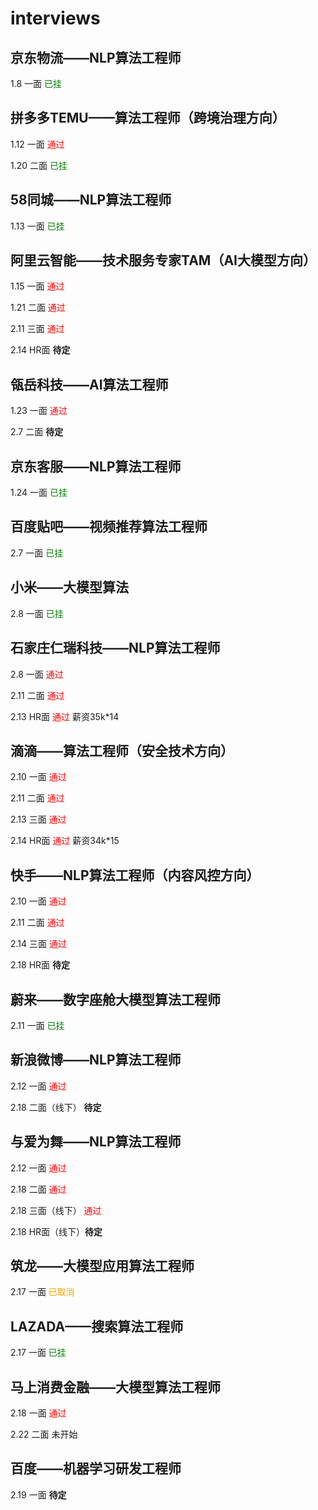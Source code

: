 # interviews
## 京东物流——NLP算法工程师
1.8 一面 <span style="color: green;">已挂</span> 
## 拼多多TEMU——算法工程师（跨境治理方向）
1.12 一面 <span style="color: red;">通过</span>

1.20 二面 <span style="color: green;">已挂</span>
## 58同城——NLP算法工程师
1.13 一面 <span style="color: green;">已挂</span>
## 阿里云智能——技术服务专家TAM（AI大模型方向）
1.15 一面 <span style="color: red;">通过</span>

1.21 二面 <span style="color: red;">通过</span>

2.11 三面 <span style="color: red;">通过</span>

2.14 HR面 **待定**
## 瓴岳科技——AI算法工程师
1.23 一面 <span style="color: red;">通过</span>

2.7 二面 **待定**
## 京东客服——NLP算法工程师
1.24 一面 <span style="color: green;">已挂</span>
## 百度贴吧——视频推荐算法工程师
2.7 一面 <span style="color: green;">已挂</span>
## 小米——大模型算法
2.8 一面 <span style="color: green;">已挂</span>
## 石家庄仁瑞科技——NLP算法工程师
2.8 一面 <span style="color: red;">通过</span>

2.11 二面 <span style="color: red;">通过</span>

2.13 HR面 <span style="color: red;">通过</span> 薪资35k*14
## 滴滴——算法工程师（安全技术方向）
2.10 一面 <span style="color: red;">通过</span>

2.11 二面 <span style="color: red;">通过</span>

2.13 三面 <span style="color: red;">通过</span>

2.14 HR面 <span style="color: red;">通过</span> 薪资34k*15
## 快手——NLP算法工程师（内容风控方向）
2.10 一面 <span style="color: red;">通过</span>

2.11 二面 <span style="color: red;">通过</span>

2.14 三面 <span style="color: red;">通过</span>

2.18 HR面 **待定**
## 蔚来——数字座舱大模型算法工程师
2.11 一面 <span style="color: green;">已挂</span>
## 新浪微博——NLP算法工程师
2.12 一面 <span style="color: red;">通过</span>

2.18 二面（线下） **待定**
## 与爱为舞——NLP算法工程师
2.12 一面 <span style="color: red;">通过</span>

2.18 二面 <span style="color: red;">通过</span>

2.18 三面（线下） <span style="color: red;">通过</span>

2.18 HR面（线下）**待定**
## 筑龙——大模型应用算法工程师
2.17 一面 <span style="color: orange;">已取消</span>
## LAZADA——搜索算法工程师
2.17 一面 <span style="color: green;">已挂</span>
## 马上消费金融——大模型算法工程师
2.18 一面 <span style="color: red;">通过</span>

2.22 二面 未开始
## 百度——机器学习研发工程师
2.19 一面 **待定**